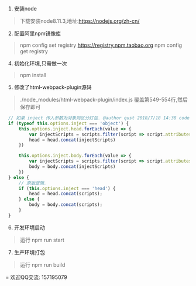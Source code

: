1. 安装node
  > 下载安装node8.11.3,地址:https://nodejs.org/zh-cn/
2. 配置阿里npm镜像库
  > npm config set registry https://registry.npm.taobao.org
  > npm config get registry
4. 初始化环境,只需做一次
  > npm install
5. 修改了html-webpack-plugin源码
  > ./node_modules/html-webpack-plugin/index.js 覆盖第549-554行,然后保存即可

```js
 // 如果 inject 传入参数为对象则区分打包. @author qust 2018/7/18 14:38 code review
 if (typeof this.options.inject === 'object') {
     this.options.inject.head.forEach(value => {
         var injectScripts = scripts.filter(script => script.attributes.src.indexOf(value) > -1)
         head = head.concat(injectScripts)
     })

     this.options.inject.body.forEach(value => {
         var injectScripts = scripts.filter(script => script.attributes.src.indexOf(value) > -1)
         body = body.concat(injectScripts)
     })
 } else {
     // 原版逻辑.
     if (this.options.inject === 'head') {
         head = head.concat(scripts);
     } else {
         body = body.concat(scripts);
     }
 }
```

6. 开发环境启动
  > 运行 npm run start

7. 生产环境打包
  > 运行 npm run build

= 欢迎QQ交流: 157195079